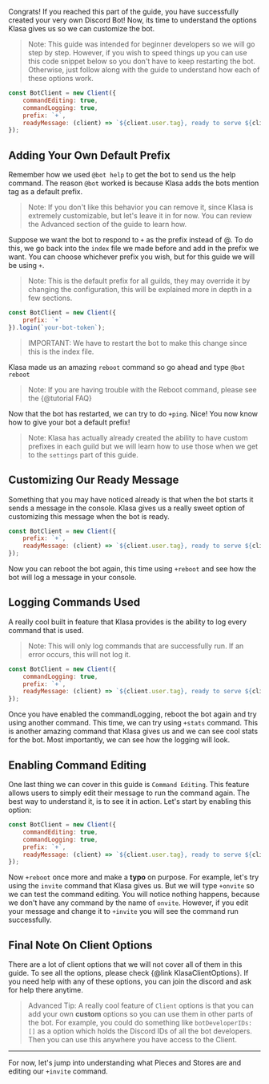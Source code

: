 Congrats! If you reached this part of the guide, you have successfully created your very own Discord Bot! Now, its time to understand the options Klasa gives us so we can customize the bot.

> Note: This guide was intended for beginner developers so we will go step by step. However, if you wish to speed things up you can use this code snippet below so you don't have to keep restarting the bot. Otherwise, just follow along with the guide to understand how each of these options work.

```js
const BotClient = new Client({
	commandEditing: true,
	commandLogging: true,
	prefix: `+`,
	readyMessage: (client) => `${client.user.tag}, ready to serve ${client.guilds.size} guilds.`
});
```

## Adding Your Own Default Prefix

Remember how we used `@bot help` to get the bot to send us the help command. The reason `@bot` worked is because Klasa adds the bots mention tag as a default prefix.

> Note: If you don't like this behavior you can remove it, since Klasa is extremely customizable, but let's leave it in for now. You can review the Advanced section of the guide to learn how.

Suppose we want the bot to respond to `+` as the prefix instead of @. To do this, we go back into the `index` file we made before and add in the prefix we want. You can choose whichever prefix you wish, but for this guide we will be using `+`.

> Note: This is the default prefix for all guilds, they may override it by changing the configuration, this will be explained more in depth in a few sections.

```js
const BotClient = new Client({
	prefix: `+`
}).login(`your-bot-token`);
```

> IMPORTANT: We have to restart the bot to make this change since this is the index file.

Klasa made us an amazing `reboot` command so go ahead and type `@bot reboot`
<!-- Insert Image Here -->

> Note: If you are having trouble with the Reboot command, please see the {@tutorial FAQ}

Now that the bot has restarted, we can try to do `+ping`. Nice! You now know how to give your bot a default prefix!

> Note: Klasa has actually already created the ability to have custom prefixes in each guild but we will learn how to use those when we get to the `settings` part of this guide.

## Customizing Our Ready Message

Something that you may have noticed already is that when the bot starts it sends a message in the console. Klasa gives us a really sweet option of customizing this message when the bot is ready.

```js
const BotClient = new Client({
	prefix: `+`,
	readyMessage: (client) => `${client.user.tag}, ready to serve ${client.guilds.size} guilds.`
});
```

Now you can reboot the bot again, this time using `+reboot` and see how the bot will log a message in your console.

<!-- Insert Image Here -->

## Logging Commands Used

A really cool built in feature that Klasa provides is the ability to log every command that is used.

> Note: This will only log commands that are successfully run. If an error occurs, this will not log it.

```js
const BotClient = new Client({
	commandLogging: true,
	prefix: `+`,
	readyMessage: (client) => `${client.user.tag}, ready to serve ${client.guilds.size} guilds.`
});
```

Once you have enabled the commandLogging, reboot the bot again and try using another command. This time, we can try using `+stats` command. This is another amazing command that Klasa gives us and we can see cool stats for the bot. Most importantly, we can see how the logging will look.

<!-- Insert Image Below -->

## Enabling Command Editing

One last thing we can cover in this guide is `Command Editing`. This feature allows users to simply edit their message to run the command again. The best way to understand it, is to see it in action. Let's start by enabling this option:

```js
const BotClient = new Client({
	commandEditing: true,
	commandLogging: true,
	prefix: `+`,
	readyMessage: (client) => `${client.user.tag}, ready to serve ${client.guilds.size} guilds.`
});
```

Now `+reboot` once more and make a **typo** on purpose. For example, let's try using the `invite` command that Klasa gives us. But we will type `+onvite` so we can test the command editing. You will notice nothing happens, because we don't have any command by the name of `onvite`. However, if you edit your message and change it to `+invite` you will see the command run successfully.

## Final Note On Client Options

There are a lot of client options that we will not cover all of them in this guide. To see all the options, please check {@link KlasaClientOptions}. If you need help with any of these options, you can join the discord and ask for help there anytime.

> Advanced Tip: A really cool feature of `Client` options is that you can add your own **custom** options so you can use them in other parts of the bot. For example, you could do something like `botDeveloperIDs: []` as a option which holds the Discord IDs of all the bot developers. Then you can use this anywhere you have access to the Client.

---
For now, let's jump into understanding what Pieces and Stores are and editing our `+invite` command.
